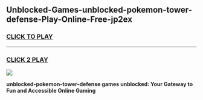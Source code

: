 
## Unblocked-Games-unblocked-pokemon-tower-defense-Play-Online-Free-jp2ex
<h3>
<a href="https://premium76.site?title=unblocked-pokemon-tower-defense&ref=26A">CLICK TO PLAY</a></h3>
<hr>

<h3>
<a href="https://premium76.site?title=unblocked-pokemon-tower-defense&ref=26A">CLICK 2 PLAY</a>
  
</h3>

<a href="https://premium76.site?title=unblocked-pokemon-tower-defense&ref=26A"><img src="https://clearcache.store/games.png"></a>


**unblocked-pokemon-tower-defense games unblocked: Your Gateway to Fun and Accessible Online Gaming**
